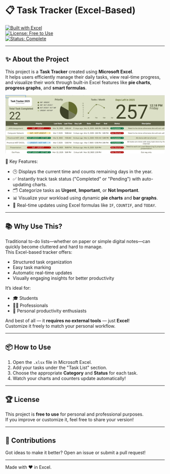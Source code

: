 # 📋 Task Tracker (Excel-Based)

[![Built with Excel](https://img.shields.io/badge/Built%20With-Excel-217346?logo=microsoft-excel&logoColor=white)](https://www.microsoft.com/en-us/microsoft-365/excel)  
[![License: Free to Use](https://img.shields.io/badge/License-Free-brightgreen)](#)  
[![Status: Complete](https://img.shields.io/badge/Status-Completed-blue)](#)

---

## ✨ About the Project

This project is a **Task Tracker** created using **Microsoft Excel**.  
It helps users efficiently manage their daily tasks, view real-time progress, and visualize their work through built-in Excel features like **pie charts**, **progress graphs**, and **smart formulas**.

![Task Tracker Preview](images/fig1.jpg)

🎯 Key Features:
- 🕒 Displays the current time and counts remaining days in the year.
- ✅ Instantly track task status ("Completed" or "Pending") with auto-updating charts.
- 🗂️ Categorize tasks as **Urgent**, **Important**, or **Not Important**.
- 📊 Visualize your workload using dynamic **pie charts** and **bar graphs**.
- 📅 Real-time updates using Excel formulas like `IF`, `COUNTIF`, and `TODAY`.

---

## 📚 Why Use This?

Traditional to-do lists—whether on paper or simple digital notes—can quickly become cluttered and hard to manage.  
This Excel-based tracker offers:
- Structured task organization
- Easy task marking
- Automatic real-time updates
- Visually engaging insights for better productivity

It’s ideal for:
- 🎓 Students
- 👩‍💻 Professionals
- 🏡 Personal productivity enthusiasts

And best of all — it **requires no external tools** — just **Excel**!  
Customize it freely to match your personal workflow.

---

## 📦 How to Use

1. Open the `.xlsx` file in Microsoft Excel.
2. Add your tasks under the "Task List" section.
3. Choose the appropriate **Category** and **Status** for each task.
4. Watch your charts and counters update automatically!

---

## 🏆 License

This project is **free to use** for personal and professional purposes.  
If you improve or customize it, feel free to share your version!

---

## 📣 Contributions

Got ideas to make it better? Open an issue or submit a pull request!

---

Made with ❤️ in Excel.
